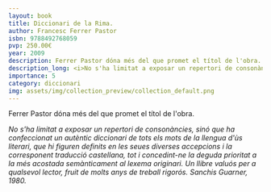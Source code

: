 ```yaml
---
layout: book
title: Diccionari de la Rima.
author: Francesc Ferrer Pastor
isbn: 9788492768059
pvp: 250.00€
year: 2009
description: Ferrer Pastor dóna més del que promet el títol de l'obra.
description_long: <i>No s'ha limitat a exposar un repertori de consonàncies, sinó que ha confeccionat un autèntic diccionari de tots els mots de la llengua d'ùs literari, que hi figuren definits en les seues diverses accepcions i la corresponent traducció castellana, tot i concedint-ne la deguda prioritat a la més acostada semànticament al lexema originari. Un llibre valuós per a qualsevol lector, fruit de molts anys de treball rigorós<i/>. Sanchis Guarner, 1980.
importance: 5
category: diccionari
img: assets/img/collection_preview/collection_default.png
---
```


Ferrer Pastor dóna més del que promet el títol de l'obra.

<i>No s'ha limitat a exposar un repertori de consonàncies, sinó que ha confeccionat un autèntic diccionari de tots els mots de la llengua d'ùs literari, que hi figuren definits en les seues diverses accepcions i la corresponent traducció castellana, tot i concedint-ne la deguda prioritat a la més acostada semànticament al lexema originari. Un llibre valuós per a qualsevol lector, fruit de molts anys de treball rigorós<i/>. Sanchis Guarner, 1980.

